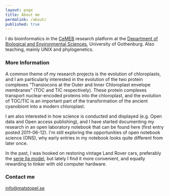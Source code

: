 ```yaml
---
layout: page
title: About me
permalink: /about/
published: true
---
```


I do bioinformatics in the [CeMEB](http://www.cemeb.science.gu.se/?languageId=100001&disableRedirect=true&returnUrl=http%3A%2F%2Fwww.cemeb.science.gu.se%2Fcemeb_sv%2F) research platform at the [Department of Biological and Environmental Sciences](http://bioenv.gu.se/), University of Gothenburg. Also teaching, mainly UNIX and phylogenetics. 

### More Information

A common theme of my research projects is the evolution of chloroplasts, and I am particularly interested in the evolution of the two protein complexes “Translocons at the Outer and Inner Chloroplast envelope membranes” (TOC and TIC respectively). These protein complexes transport nuclear-encoded proteins into the chloroplast, and the evolution of TOC/TIC is an important part of the transformation of the ancient cyanobiont into a modern chloroplast. 

I am also interested in how science is conducted and displayed (e.g. Open data and Open access publishing), and I have started documenting my research in an open laboratory notebook that can be found here (first entry posted 2011-06-12). I'm still exploring the opportunities of open notebook science (ONS), why early entries in my notebook looks quite different from later once. 

In the past, I was hooked on restoring vintage Land Rover cars, preferably the [serie IIa model](http://en.wikipedia.org/wiki/Land_Rover_Series#Series_IIA), but lately I find it more convenient, and equally rewarding to tinker with old computer hardware.

### Contact me

[info@matstopel.se](mailto:info@matstopel.se)